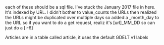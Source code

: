 each of these should be a sql file. I've stuck the January 2017 file in here. 
It's indexed by URL. I didn't bother to value_counts the URLs
then realized the URLs might be duplicated over multiple days so added a _month_day to the URL so if you want to
do a get request, realiz it's [url]_MM_DD so can just do a [:-6]

Articles are in a table called article, it uses the default GDELT v1 labels

